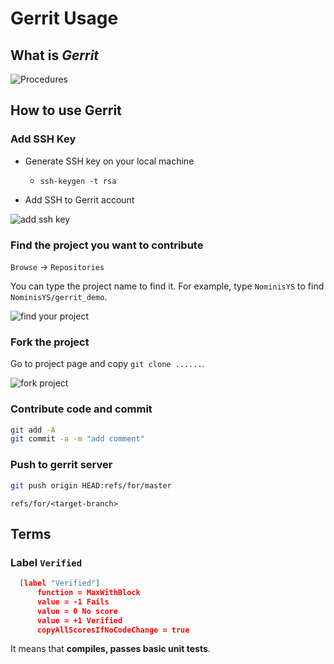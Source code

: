 



# Gerrit Usage



## What is _Gerrit_



![Procedures](https://github.com/sunyaojin/Gerrit/blob/master/fig/f4.png)



## How to use Gerrit


### Add SSH Key


+ Generate SSH key on your local machine 
    -   `ssh-keygen -t rsa`

+ Add SSH to Gerrit account

![add ssh key](https://github.com/sunyaojin/Gerrit/blob/master/fig/f1.png)

### Find the project you want to contribute

`Browse` -> `Repositories`

You can type the project name to find it. For example, type `NominisYS` to find `NominisYS/gerrit_demo`.

![find your project](https://github.com/sunyaojin/Gerrit/blob/master/fig/f3.png)



### Fork the project

Go to project page and copy `git clone ......`.

![fork project](https://github.com/sunyaojin/Gerrit/blob/master/fig/f2.png)






### Contribute code and commit


```bash
git add -A
git commit -a -m "add comment"
```

### Push to gerrit server

```bash
git push origin HEAD:refs/for/master
```

`refs/for/<target-branch>` 


## Terms


### Label `Verified`

```json
  [label "Verified"]
      function = MaxWithBlock
      value = -1 Fails
      value = 0 No score
      value = +1 Verified
      copyAllScoresIfNoCodeChange = true
```

It means that __compiles, passes basic unit tests__.







